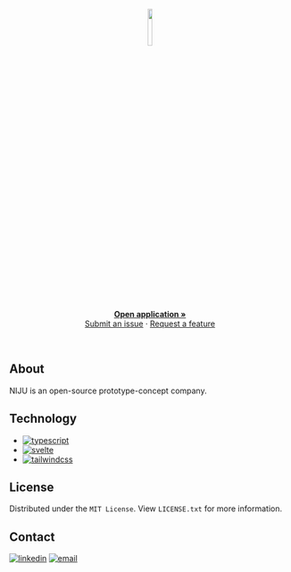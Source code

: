 <!-- PROJECT -->
<br />

<div align="center">
<img src="#" width="13%" height="13%">
</div>

  <p align="center">
    <br />
    <a href="#"><strong>Open application »</strong></a>
    <br />
    <a href="https://github.com/stefanicjuraj/NIJU/issues">Submit an issue</a>
    ·
    <a href="https://github.com/stefanicjuraj/NIJU/issues">Request a feature</a>
  </p>

<br />

<!-- ABOUT -->
## About

<div align="justify">

NIJU is an open-source prototype-concept company.

</div>

<!-- TECHNOLOGY -->
## Technology

* [![typescript][typescript]][typescript-url]
* [![svelte][svelte]][svelte-url]
* [![tailwindcss][tailwindcss]][tailwindcss-url]

<!-- LICENSE -->
## License

Distributed under the `MIT License`. View `LICENSE.txt` for more information.
    
<!-- CONTACT -->
## Contact

[![linkedin][linkedin]][linkedin-url]
[![email][email]][email-url]

<!-- MARKDOWN LINKS & IMAGES -->
<!-- https://www.markdownguide.org/basic-syntax/#reference-style-links -->
[linkedin]: https://img.shields.io/badge/-LinkedIn-black.svg?style=for-the-badge&logo=linkedin&colorB=555
[linkedin-url]: https://www.linkedin.com/in/jurajstefanic/
[email]: https://img.shields.io/badge/email-555?style=for-the-badge&logo=gmail&logoColor=white
[email-url]: mailto:jurajstefanic@outlook.com
[typescript]: https://img.shields.io/badge/typescript-3178C6?style=for-the-badge&logo=typescript&logoColor=white
[typescript-url]: https://www.typescriptlang.org/
[svelte]: https://img.shields.io/badge/svelte-FF3E00?style=for-the-badge&logo=svelte&logoColor=white
[svelte-url]: https://svelte.dev/
[tailwindcss]: https://img.shields.io/badge/tailwindcss-06B6D4?style=for-the-badge&logo=tailwindcss&logoColor=white
[tailwindcss-url]: https://tailwindcss.com/